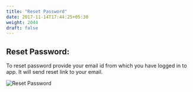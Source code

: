 ```yaml
---
title: "Reset Password"
date: 2017-11-14T17:44:25+05:30
weight: 2044
draft: false
---
```


## Reset Password: 

To reset password provide your email id from which you have logged in to app. It will send reset link to your email.

![Reset Password](../../../images/ios/44_reset_passwod.png "Reset Password")